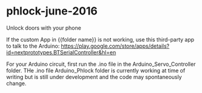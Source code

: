 # phlock-june-2016
Unlock doors with your phone


If the custom App in {{folder name}} is not working, use this third-party app to talk to the Arduino: 
https://play.google.com/store/apps/details?id=nextprototypes.BTSerialController&hl=en

For your Arduino circuit, first run the .ino file in the Arduino_Servo_Controller folder. 
THe .ino file Arduino_Phlock folder is currently working at time of writing but is still under development
and the code may spontaneously change.

